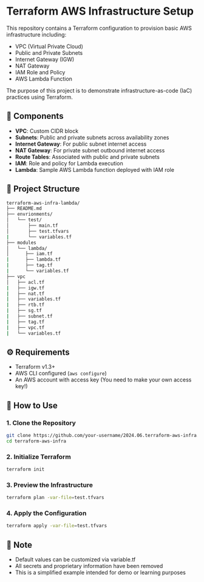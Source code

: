 # Terraform AWS Infrastructure Setup

This repository contains a Terraform configuration to provision basic AWS infrastructure including:

- VPC (Virtual Private Cloud)
- Public and Private Subnets
- Internet Gateway (IGW)
- NAT Gateway
- IAM Role and Policy
- AWS Lambda Function

The purpose of this project is to demonstrate infrastructure-as-code (IaC) practices using Terraform.



## 🧱 Components

- **VPC**: Custom CIDR block
- **Subnets**: Public and private subnets across availability zones
- **Internet Gateway**: For public subnet internet access
- **NAT Gateway**: For private subnet outbound internet access
- **Route Tables**: Associated with public and private subnets
- **IAM**: Role and policy for Lambda execution
- **Lambda**: Sample AWS Lambda function deployed with IAM role



## 📁 Project Structure

```bash
terraform-aws-infra-lambda/
├── README.md
├── envrionments/ 
│   └── test/
│       ├── main.tf 
│       ├── test.tfvars 
|       └── variables.tf 
├── modules 
│   └── lambda/ 
│      ├── iam.tf
|      ├── lambda.tf 
|      ├── tag.tf 
|      └── variables.tf  
├── vpc 
│   ├── acl.tf
|   ├── igw.tf 
|   ├── nat.tf
|   ├── variables.tf  
|   ├── rtb.tf  
|   ├── sg.tf
|   ├── subnet.tf
|   ├── tag.tf
|   ├── vpc.tf
|   └── variables.tf 
```



## ⚙️ Requirements

- Terraform v1.3+
- AWS CLI configured (`aws configure`)
- An AWS account with access key (You need to make your own access key!)



## 🚀 How to Use

### 1. Clone the Repository

```bash
git clone https://github.com/your-username/2024.06.terraform-aws-infra.git
cd terraform-aws-infra
```

### 2. Initialize Terraform 
```bash
terraform init 
``` 

### 3. Preview the Infrastructure  
```bash
terraform plan -var-file=test.tfvars 
``` 

### 4. Apply the Configuration 
```bash
terraform apply -var-file=test.tfvars 
``` 

## 📌 Note 
- Default values can be customized via variable.tf      
- All secrets and proprietary information have been removed
- This is a simplified example intended for demo or learning purposes
